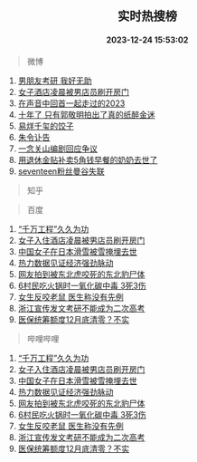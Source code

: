 <div align="center"><h2>实时热搜榜</h2><h4>2023-12-24 15:53:02</h4></div>

> 微博  

1. [男朋友考研 我好无助](https://s.weibo.com/weibo?q=%E7%94%B7%E6%9C%8B%E5%8F%8B%E8%80%83%E7%A0%94%20%E6%88%91%E5%A5%BD%E6%97%A0%E5%8A%A9&t=31&band_rank=1&Refer=top)<br />
2. [女子酒店凌晨被男店员刷开房门](https://s.weibo.com/weibo?q=%23%E5%A5%B3%E5%AD%90%E9%85%92%E5%BA%97%E5%87%8C%E6%99%A8%E8%A2%AB%E7%94%B7%E5%BA%97%E5%91%98%E5%88%B7%E5%BC%80%E6%88%BF%E9%97%A8%23&t=31&band_rank=2&Refer=top)<br />
3. [在声音中回首一起走过的2023](https://s.weibo.com/weibo?q=%23%E5%9C%A8%E5%A3%B0%E9%9F%B3%E4%B8%AD%E5%9B%9E%E9%A6%96%E4%B8%80%E8%B5%B7%E8%B5%B0%E8%BF%87%E7%9A%842023%23&t=31&band_rank=3&Refer=top)<br />
4. [十年了 只有郭敬明拍出了真的纸醉金迷](https://s.weibo.com/weibo?q=%E5%8D%81%E5%B9%B4%E4%BA%86%20%E5%8F%AA%E6%9C%89%E9%83%AD%E6%95%AC%E6%98%8E%E6%8B%8D%E5%87%BA%E4%BA%86%E7%9C%9F%E7%9A%84%E7%BA%B8%E9%86%89%E9%87%91%E8%BF%B7&t=31&band_rank=4&Refer=top)<br />
5. [易烊千玺的饺子](https://s.weibo.com/weibo?q=%E6%98%93%E7%83%8A%E5%8D%83%E7%8E%BA%E7%9A%84%E9%A5%BA%E5%AD%90&t=31&band_rank=5&Refer=top)<br />
6. [朱令讣告](https://s.weibo.com/weibo?q=%23%E6%9C%B1%E4%BB%A4%E8%AE%A3%E5%91%8A%23&t=31&band_rank=6&Refer=top)<br />
7. [一念关山编剧回应争议](https://s.weibo.com/weibo?q=%23%E4%B8%80%E5%BF%B5%E5%85%B3%E5%B1%B1%E7%BC%96%E5%89%A7%E5%9B%9E%E5%BA%94%E4%BA%89%E8%AE%AE%23&t=31&band_rank=7&Refer=top)<br />
8. [用退休金贴补卖5角钱早餐的奶奶去世了](https://s.weibo.com/weibo?q=%23%E7%94%A8%E9%80%80%E4%BC%91%E9%87%91%E8%B4%B4%E8%A1%A5%E5%8D%965%E8%A7%92%E9%92%B1%E6%97%A9%E9%A4%90%E7%9A%84%E5%A5%B6%E5%A5%B6%E5%8E%BB%E4%B8%96%E4%BA%86%23&t=31&band_rank=8&Refer=top)<br />
9. [seventeen粉丝曼谷失联](https://s.weibo.com/weibo?q=%23seventeen%E7%B2%89%E4%B8%9D%E6%9B%BC%E8%B0%B7%E5%A4%B1%E8%81%94%23&t=31&band_rank=9&Refer=top)<br />

> 知乎  


> 百度  

1. [“千万工程”久久为功](https://www.baidu.com/s?wd=%E2%80%9C%E5%8D%83%E4%B8%87%E5%B7%A5%E7%A8%8B%E2%80%9D%E4%B9%85%E4%B9%85%E4%B8%BA%E5%8A%9F&sa=fyb_news&rsv_dl=fyb_news)<br />
2. [女子入住酒店凌晨被男店员刷开房门](https://www.baidu.com/s?wd=%E5%A5%B3%E5%AD%90%E5%85%A5%E4%BD%8F%E9%85%92%E5%BA%97%E5%87%8C%E6%99%A8%E8%A2%AB%E7%94%B7%E5%BA%97%E5%91%98%E5%88%B7%E5%BC%80%E6%88%BF%E9%97%A8&sa=fyb_news&rsv_dl=fyb_news)<br />
3. [中国女子在日本滑雪被雪掩埋去世](https://www.baidu.com/s?wd=%E4%B8%AD%E5%9B%BD%E5%A5%B3%E5%AD%90%E5%9C%A8%E6%97%A5%E6%9C%AC%E6%BB%91%E9%9B%AA%E8%A2%AB%E9%9B%AA%E6%8E%A9%E5%9F%8B%E5%8E%BB%E4%B8%96&sa=fyb_news&rsv_dl=fyb_news)<br />
4. [热力数据见证经济强劲脉动](https://www.baidu.com/s?wd=%E7%83%AD%E5%8A%9B%E6%95%B0%E6%8D%AE%E8%A7%81%E8%AF%81%E7%BB%8F%E6%B5%8E%E5%BC%BA%E5%8A%B2%E8%84%89%E5%8A%A8&sa=fyb_news&rsv_dl=fyb_news)<br />
5. [网友拍到被东北虎咬死的东北豹尸体](https://www.baidu.com/s?wd=%E7%BD%91%E5%8F%8B%E6%8B%8D%E5%88%B0%E8%A2%AB%E4%B8%9C%E5%8C%97%E8%99%8E%E5%92%AC%E6%AD%BB%E7%9A%84%E4%B8%9C%E5%8C%97%E8%B1%B9%E5%B0%B8%E4%BD%93&sa=fyb_news&rsv_dl=fyb_news)<br />
6. [6村民吃火锅时一氧化碳中毒 3死3伤](https://www.baidu.com/s?wd=6%E6%9D%91%E6%B0%91%E5%90%83%E7%81%AB%E9%94%85%E6%97%B6%E4%B8%80%E6%B0%A7%E5%8C%96%E7%A2%B3%E4%B8%AD%E6%AF%92+3%E6%AD%BB3%E4%BC%A4&sa=fyb_news&rsv_dl=fyb_news)<br />
7. [女生反咬老鼠 医生称没有先例](https://www.baidu.com/s?wd=%E5%A5%B3%E7%94%9F%E5%8F%8D%E5%92%AC%E8%80%81%E9%BC%A0+%E5%8C%BB%E7%94%9F%E7%A7%B0%E6%B2%A1%E6%9C%89%E5%85%88%E4%BE%8B&sa=fyb_news&rsv_dl=fyb_news)<br />
8. [浙江宣传发文考研不能成为二次高考](https://www.baidu.com/s?wd=%E6%B5%99%E6%B1%9F%E5%AE%A3%E4%BC%A0%E5%8F%91%E6%96%87%E8%80%83%E7%A0%94%E4%B8%8D%E8%83%BD%E6%88%90%E4%B8%BA%E4%BA%8C%E6%AC%A1%E9%AB%98%E8%80%83&sa=fyb_news&rsv_dl=fyb_news)<br />
9. [医保统筹额度12月底清零？不实](https://www.baidu.com/s?wd=%E5%8C%BB%E4%BF%9D%E7%BB%9F%E7%AD%B9%E9%A2%9D%E5%BA%A612%E6%9C%88%E5%BA%95%E6%B8%85%E9%9B%B6%EF%BC%9F%E4%B8%8D%E5%AE%9E&sa=fyb_news&rsv_dl=fyb_news)<br />

> 哔哩哔哩  

1. [“千万工程”久久为功](https://www.baidu.com/s?wd=%E2%80%9C%E5%8D%83%E4%B8%87%E5%B7%A5%E7%A8%8B%E2%80%9D%E4%B9%85%E4%B9%85%E4%B8%BA%E5%8A%9F&sa=fyb_news&rsv_dl=fyb_news)<br />
2. [女子入住酒店凌晨被男店员刷开房门](https://www.baidu.com/s?wd=%E5%A5%B3%E5%AD%90%E5%85%A5%E4%BD%8F%E9%85%92%E5%BA%97%E5%87%8C%E6%99%A8%E8%A2%AB%E7%94%B7%E5%BA%97%E5%91%98%E5%88%B7%E5%BC%80%E6%88%BF%E9%97%A8&sa=fyb_news&rsv_dl=fyb_news)<br />
3. [中国女子在日本滑雪被雪掩埋去世](https://www.baidu.com/s?wd=%E4%B8%AD%E5%9B%BD%E5%A5%B3%E5%AD%90%E5%9C%A8%E6%97%A5%E6%9C%AC%E6%BB%91%E9%9B%AA%E8%A2%AB%E9%9B%AA%E6%8E%A9%E5%9F%8B%E5%8E%BB%E4%B8%96&sa=fyb_news&rsv_dl=fyb_news)<br />
4. [热力数据见证经济强劲脉动](https://www.baidu.com/s?wd=%E7%83%AD%E5%8A%9B%E6%95%B0%E6%8D%AE%E8%A7%81%E8%AF%81%E7%BB%8F%E6%B5%8E%E5%BC%BA%E5%8A%B2%E8%84%89%E5%8A%A8&sa=fyb_news&rsv_dl=fyb_news)<br />
5. [网友拍到被东北虎咬死的东北豹尸体](https://www.baidu.com/s?wd=%E7%BD%91%E5%8F%8B%E6%8B%8D%E5%88%B0%E8%A2%AB%E4%B8%9C%E5%8C%97%E8%99%8E%E5%92%AC%E6%AD%BB%E7%9A%84%E4%B8%9C%E5%8C%97%E8%B1%B9%E5%B0%B8%E4%BD%93&sa=fyb_news&rsv_dl=fyb_news)<br />
6. [6村民吃火锅时一氧化碳中毒 3死3伤](https://www.baidu.com/s?wd=6%E6%9D%91%E6%B0%91%E5%90%83%E7%81%AB%E9%94%85%E6%97%B6%E4%B8%80%E6%B0%A7%E5%8C%96%E7%A2%B3%E4%B8%AD%E6%AF%92+3%E6%AD%BB3%E4%BC%A4&sa=fyb_news&rsv_dl=fyb_news)<br />
7. [女生反咬老鼠 医生称没有先例](https://www.baidu.com/s?wd=%E5%A5%B3%E7%94%9F%E5%8F%8D%E5%92%AC%E8%80%81%E9%BC%A0+%E5%8C%BB%E7%94%9F%E7%A7%B0%E6%B2%A1%E6%9C%89%E5%85%88%E4%BE%8B&sa=fyb_news&rsv_dl=fyb_news)<br />
8. [浙江宣传发文考研不能成为二次高考](https://www.baidu.com/s?wd=%E6%B5%99%E6%B1%9F%E5%AE%A3%E4%BC%A0%E5%8F%91%E6%96%87%E8%80%83%E7%A0%94%E4%B8%8D%E8%83%BD%E6%88%90%E4%B8%BA%E4%BA%8C%E6%AC%A1%E9%AB%98%E8%80%83&sa=fyb_news&rsv_dl=fyb_news)<br />
9. [医保统筹额度12月底清零？不实](https://www.baidu.com/s?wd=%E5%8C%BB%E4%BF%9D%E7%BB%9F%E7%AD%B9%E9%A2%9D%E5%BA%A612%E6%9C%88%E5%BA%95%E6%B8%85%E9%9B%B6%EF%BC%9F%E4%B8%8D%E5%AE%9E&sa=fyb_news&rsv_dl=fyb_news)<br />
